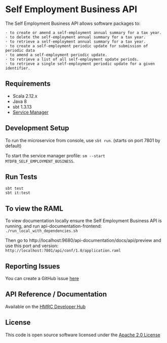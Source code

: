 Self Employment Business API
========================
The Self Employment Business API allows software packages to:

```
· to create or amend a self-employment annual summary for a tax year.
· to delete the self-employment annual summary for a tax year.
· to retrieve a self-employment annual summary for a tax year.
· to create a self-employment periodic update for submission of periodic data
· to amend a self-employment periodic update.
· to retrieve a list of all self-employment update periods.
· to retrieve a single self-employment periodic update for a given identifier.
```

## Requirements
- Scala 2.12.x
- Java 8
- sbt 1.3.13
- [Service Manager](https://github.com/hmrc/service-manager)

## Development Setup
To run the microservice from console, use `sbt run`. (starts on port 7801 by default)

To start the service manager profile: `sm --start MTDFB_SELF_EMPLOYMENT_BUSINESS`.
 
## Run Tests
```
sbt test
sbt it:test
```

## To view the RAML

To view documentation locally ensure the Self Employment Business API is running, and run api-documentation-frontend:
`./run_local_with_dependencies.sh`

Then go to http://localhost:9680/api-documentation/docs/api/preview and use this port and version:
`http://localhost:7801/api/conf/1.0/application.raml`

## Reporting Issues
You can create a GitHub issue [here](https://github.com/hmrc/self-employment-business-api/issues)

## API Reference / Documentation 
Available on the [HMRC Developer Hub](https://developer.service.hmrc.gov.uk/api-documentation/docs/api/service/self-employment-business-api/1.0)

## License
This code is open source software licensed under the [Apache 2.0 License]("http://www.apache.org/licenses/LICENSE-2.0.html")
